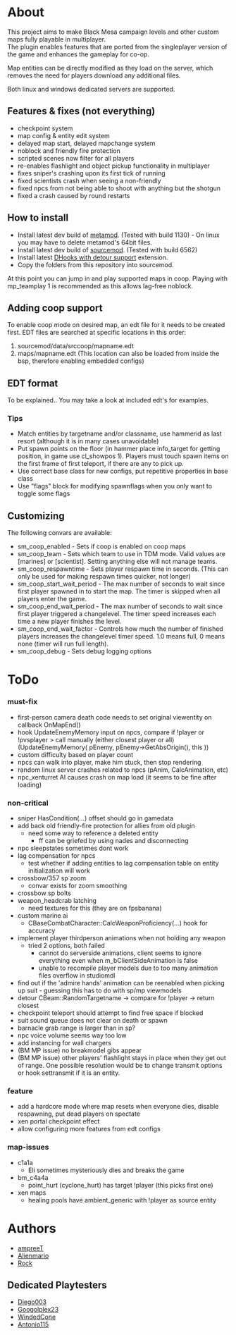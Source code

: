 # About
This project aims to make Black Mesa campaign levels and other custom maps fully playable in multiplayer.  
The plugin enables features that are ported from the singleplayer version of the game and enhances the gameplay for co-op.

Map entities can be directly modified as they load on the server, which removes the need for players download any additional files.

Both linux and windows dedicated servers are supported.

## Features & fixes (not everything)
- checkpoint system
- map config & entity edit system
- delayed map start, delayed mapchange system
- noblock and friendly fire protection
- scripted scenes now filter for all players
- re-enables flashlight and object pickup functionality in multiplayer
- fixes sniper's crashing upon its first tick of running
- fixed scientists crash when seeing a non-friendly
- fixed npcs from not being able to shoot with anything but the shotgun
- fixed a crash caused by round restarts

## How to install
- Install latest dev build of [metamod](https://www.sourcemm.net/downloads.php?branch=dev). (Tested with build 1130) - On linux you may have to delete metamod's 64bit files.
- Install latest dev build of [sourcemod](https://www.sourcemod.net/downloads.php?branch=dev). (Tested with build 6562)
- Install latest [DHooks with detour support](https://github.com/peace-maker/DHooks2/releases) extension.
- Copy the folders from this repository into sourcemod.

At this point you can jump in and play supported maps in coop.
Playing with mp_teamplay 1 is recommended as this allows lag-free noblock.

## Adding coop support
To enable coop mode on desired map, an edt file for it needs to be created first.
EDT files are searched at specific locations in this order:
1. sourcemod/data/srccoop/mapname.edt
2. maps/mapname.edt (This location can also be loaded from inside the bsp, therefore enabling embedded configs)

## EDT format
To be explained.. You may take a look at included edt's for examples.

### Tips
- Match entities by targetname and/or classname, use hammerid as last resort (although it is in many cases unavoidable)
- Put spawn points on the floor (in hammer place info_target for getting position, in game use cl_showpos 1). Players must touch spawn items on the first frame of first teleport, if there are any to pick up.
- Use correct base class for new configs, put repetitive properties in base class
- Use "flags" block for modifying spawnflags when you only want to toggle some flags

## Customizing
The following convars are available:
- sm_coop_enabled - Sets if coop is enabled on coop maps
- sm_coop_team - Sets which team to use in TDM mode. Valid values are [marines] or [scientist]. Setting anything else will not manage teams.
- sm_coop_respawntime - Sets player respawn time in seconds. (This can only be used for making respawn times quicker, not longer)
- sm_coop_start_wait_period - The max number of seconds to wait since first player spawned in to start the map. The timer is skipped when all players enter the game.
- sm_coop_end_wait_period - The max number of seconds to wait since first player triggered a changelevel. The timer speed increases each time a new player finishes the level.
- sm_coop_end_wait_factor - Controls how much the number of finished players increases the changelevel timer speed. 1.0 means full, 0 means none (timer will run full length).
- sm_coop_debug - Sets debug logging options

# ToDo
### must-fix
- first-person camera death code needs to set original viewentity on callback OnMapEnd()
- hook UpdateEnemyMemory input on npcs, compare if !player or !pvsplayer > call manually (either closest player or all) (UpdateEnemyMemory( pEnemy, pEnemy->GetAbsOrigin(), this ))
- custom difficulty based on player count
- npcs can walk into player, make him stuck, then stop rendering
- random linux server crashes related to npcs (pAnim, CalcAnimation, etc)
- npc_xenturret AI causes crash on map load (it seems to be fine after loading)

### non-critical
- sniper HasCondition(...) offset should go in gamedata
- add back old friendly-fire protection for allies from old plugin
	- need some way to reference a deleted entity
		- ff can be griefed by using nades and disconnecting
- npc sleepstates sometimes dont work
- lag compensation for npcs
	- test whether if adding entities to lag compensation table on entity initialization will work
- crossbow/357 sp zoom
	- convar exists for zoom smoothing
- crossbow sp bolts
- weapon_headcrab latching
	- need textures for this (they are on fpsbanana)
- custom marine ai
	- CBaseCombatCharacter::CalcWeaponProficiency(...) hook for accuracy
- implement player thirdperson animations when not holding any weapon
	- tried 2 options, both failed
		- cannot do serverside animations, client seems to ignore everything even when m_bClientSideAnimation is false
		- unable to recompile player models due to too many animation files overflow in studiomdl
- find out if the 'admire hands' animation can be reenabled when picking up suit - guessing this has to do with sp/mp viewmodels
- detour CBeam::RandomTargetname -> compare for !player -> return closest
- checkpoint teleport should attempt to find free space if blocked
- suit sound queue does not clear on death or spawn
- barnacle grab range is larger than in sp?
- npc voice volume seems way too low
- add instancing for wall chargers
- (BM MP issue) no breakmodel gibs appear
- (BM MP issue) other players' flashlight stays in place when they get out of range. One possible resolution would be to change transmit options or hook settransmit if it is an entity.

### feature
- add a hardcore mode where map resets when everyone dies, disable respawning, put dead players on spectate
- xen portal checkpoint effect
- allow configuring more features from edt configs

### map-issues
- c1a1a
	- Eli sometimes mysteriously dies and breaks the game
- bm_c4a4a
	- point_hurt (cyclone_hurt) has target !player (this picks first one)
- xen maps
	- healing pools have ambient_generic with !player as source entity
	
# Authors
- [ampreeT](https://steamcommunity.com/id/ampreeT/)
- [Alienmario](https://steamcommunity.com/id/4oM0/)
- [Rock](https://steamcommunity.com/id/Rock48/)

## Dedicated Playtesters
- [Diego003](https://steamcommunity.com/id/Diego63212/)
- [Googolplex23](https://steamcommunity.com/id/pandlfisher/)
- [WindedCone](https://steamcommunity.com/id/AceOak57/)
- [Antonio115](https://steamcommunity.com/profiles/76561198880559068/)
